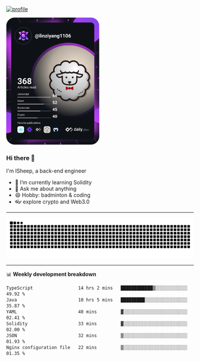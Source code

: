 [![profile](https://user-images.githubusercontent.com/54968314/208005045-e4b42f3b-833d-4242-bfcc-e764865553a2.svg)](https://www.calligrapher.ai/)

<a href="https://app.daily.dev/linziyang1106"><img src="/devcard.png" width="250" alt="ISheep's Dev Card"/></a>

### Hi there 🐏

I'm ISheep, a back-end engineer

- 🔭 I’m currently learning Solidity
- 💬 Ask me about anything
- 😄 Hobby: badminton & coding
- 👓 explore crypto and Web3.0

-------

![](https://raw.githubusercontent.com/ISheepp/ISheepp/output/github-contribution-grid-snake.svg)

-------

📊 **Weekly development breakdown**
<!--START_SECTION:waka-->

```text
TypeScript                 14 hrs 2 mins   ████████████▒░░░░░░░░░░░░   49.92 %
Java                       10 hrs 5 mins   █████████░░░░░░░░░░░░░░░░   35.87 %
YAML                       40 mins         ▓░░░░░░░░░░░░░░░░░░░░░░░░   02.41 %
Solidity                   33 mins         ▓░░░░░░░░░░░░░░░░░░░░░░░░   02.00 %
JSON                       32 mins         ▒░░░░░░░░░░░░░░░░░░░░░░░░   01.93 %
Nginx configuration file   22 mins         ▒░░░░░░░░░░░░░░░░░░░░░░░░   01.35 %
```

<!--END_SECTION:waka-->
